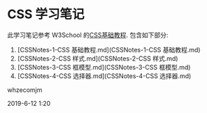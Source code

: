 # CSS 学习笔记

此学习笔记参考 W3School 的[CSS基础教程](http://www.w3school.com.cn/css/index.asp). 包含如下部分:



1.  [CSSNotes-1-CSS 基础教程.md](CSSNotes-1-CSS 基础教程.md) 
2.  [CSSNotes-2-CSS 样式.md](CSSNotes-2-CSS 样式.md) 
3.  [CSSNotes-3-CSS 框模型.md](CSSNotes-3-CSS 框模型.md) 
4.  [CSSNotes-4-CSS 选择器.md](CSSNotes-4-CSS 选择器.md) 



whzecomjm

2019-6-12 1:20

